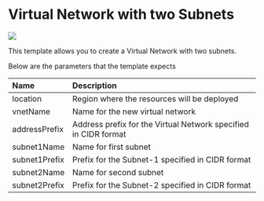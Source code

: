 # Virtual Network with two Subnets

<a href="https://portal.azure.com/#create/Microsoft.Template/uri/https%3A%2F%2Fraw.githubusercontent.com%2FAzure%2Fazure-quickstart-templates%2Fmaster%2F101-two-subnets%2Fazuredeploy.json" target="_blank">
    <img src="http://azuredeploy.net/deploybutton.png"/>
</a>

This template allows you to create a Virtual Network with two subnets.

Below are the parameters that the template expects

| Name   | Description    |
|:--- |:---|
| location | Region where the resources will be deployed |
| vnetName | Name for the new virtual network |
| addressPrefix | Address prefix for the Virtual Network specified in CIDR format |
| subnet1Name | Name for first subnet |
| subnet1Prefix | Prefix for the Subnet-1 specified in CIDR format |
| subnet2Name | Name for second subnet |
| subnet2Prefix | Prefix for the Subnet-2 specified in CIDR format |
